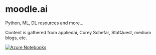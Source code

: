 # moodle.ai
Python, ML, DL resources and more...

Content is gathered from appliedai, Corey Schefar, StatQuest, medium blogs, etc.

[![Azure Notebooks](https://notebooks.azure.com/launch.svg)](https://notebooks.azure.com/dktescse/projects/moodle-ai)
